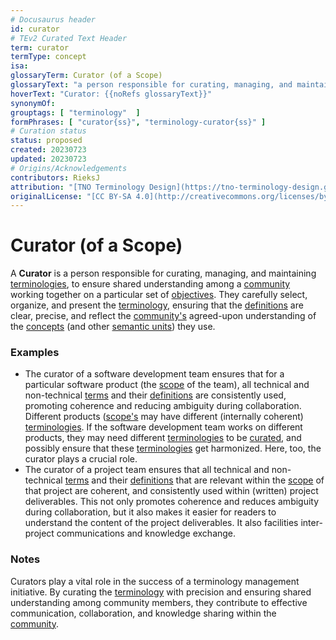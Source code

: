 ```yaml
---
# Docusaurus header
id: curator
# TEv2 Curated Text Header
term: curator
termType: concept
isa:
glossaryTerm: Curator (of a Scope)
glossaryText: "a person responsible for curating, managing, and maintaining the [terminologies](@), to ensure shared understanding among a [community](@) working together on a particular set of [objectives](@)."
hoverText: "Curator: {{noRefs glossaryText}}"
synonymOf:
grouptags: [ "terminology"  ]
formPhrases: [ "curator{ss}", "terminology-curator{ss}" ]
# Curation status
status: proposed
created: 20230723
updated: 20230723
# Origins/Acknowledgements
contributors: RieksJ
attribution: "[TNO Terminology Design](https://tno-terminology-design.github.io/tev2-specifications/docs)"
originalLicense: "[CC BY-SA 4.0](http://creativecommons.org/licenses/by-sa/4.0/?ref=chooser-v1)"
---
```


# Curator (of a Scope)

A **Curator** is a person responsible for curating, managing, and maintaining [terminologies](@), to ensure shared understanding among a [community](@) working together on a particular set of [objectives](@). They carefully select, organize, and present the [terminology](@), ensuring that the [definitions](@) are clear, precise, and reflect the [community's](@) agreed-upon understanding of the [concepts](@) (and other [semantic units](@)) they use.

### Examples

- The curator of a software development team ensures that for a particular software product (the [scope](@) of the team), all technical and non-technical [terms](@) and their [definitions](@) are consistently used, promoting coherence and reducing ambiguity during collaboration. Different products ([scope's](@) may have different (internally coherent) [terminologies](@). If the software development team works on different products, they may need different [terminologies](@) to be [curated](@), and possibly ensure that these [terminologies](@) get harmonized. Here, too, the curator plays a crucial role.
- The curator of a project team  ensures that all technical and non-technical [terms](@) and their [definitions](@) that are relevant within the [scope](@) of that project are coherent, and consistently used within (written) project deliverables. This not only promotes coherence and reduces ambiguity during collaboration, but it also makes it easier for readers to understand the content of the project deliverables. It also facilities inter-project communications and knowledge exchange.
### Notes

Curators play a vital role in the success of a terminology management initiative. By curating the [terminology](@) with precision and ensuring shared understanding among community members, they contribute to effective communication, collaboration, and knowledge sharing within the [community](@).

